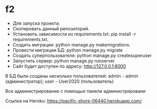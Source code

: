 # f2
* Для запуска проекта:
* Скопировать данный репозиторий.
* Установить зависимости из requirements.txt: pip install -r requirements.txt.
* Создать миграции: python manage.py makemigrations.
* Провести миграции БД: python manage.py migrate
* Создать суперпользователя: python manage.py createsuperuser
* Запустить сервер: python manage.py runserver
* Сайт будет доступен по адресу: http://127.0.0.1:8000

В БД были созданы несколько пользователей: admin - admin (администратор); user - User2020 (пользователь)

Все администрирование  с помощью панели администрировани

Ссылка на Heroku: https://pacific-shore-06440.herokuapp.com/
